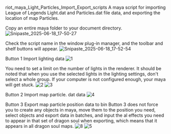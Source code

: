 riot_maya_Light_Particles_Import_Export_scripts
A maya script for importing League of Legends Light.dat and Particles.dat file data, and exporting the location of map Particles.

Copy an entire maya folder to your document directory.
![Snipaste_2025-06-18_17-50-27](https://github.com/user-attachments/assets/25bcbd0b-2eab-48a3-a2fb-d127ddfad032)

Check the script name in the window plug-in manager, and the toolbar and shelf buttons will appear.
![Snipaste_2025-06-18_17-52-54](https://github.com/user-attachments/assets/14c548a0-034f-4dbb-a844-c3b4f61f5835)

Button 1 Import lighting data
![1](https://github.com/user-attachments/assets/a7b6e5c9-39e9-4a2f-9fe7-2808ddd678da)

You need to set a limit on the number of lights in the renderer. It should be noted that when you use the selected lights in the lighting settings, don't select a whole group. If your computer is not configured enough, your maya will get stuck.
![2](https://github.com/user-attachments/assets/09957261-e6ea-4f6e-80c9-45bd7edc0879)
![3](https://github.com/user-attachments/assets/4916e6d8-dd45-4c9a-a8a9-4f406c7c6fd6)

Button 2 Import map particle. dat data
![4](https://github.com/user-attachments/assets/ab0638ac-5ca6-441c-ac81-806e4ba4fc09)

Button 3 Export map particle position data to bin Button 3 does not force you to create any objects in maya, move them to the position you need, select objects and export data in batches, and input the 
al effects you need to appear in that set of dragon soul when exporting, which means that it appears in all dragon soul maps.
![8](https://github.com/user-attachments/assets/853c3b9c-556c-407f-902b-2048b9cdd6bf)
![5](https://github.com/user-attachments/assets/158f0385-4ced-4c1c-9bba-8294985a0a37)





